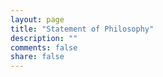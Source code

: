 ```yaml
---
layout: page
title: "Statement of Philosophy"
description: ""
comments: false
share: false
---  
```

